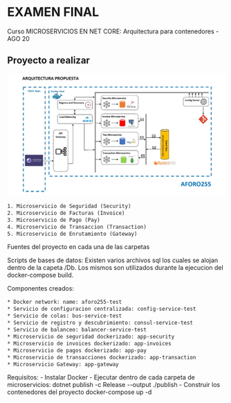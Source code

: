 # EXAMEN FINAL
Curso MICROSERVICIOS EN NET CORE: Arquitectura para contenedores - AGO 20

## Proyecto a realizar

![Arquitectura](./Arquitectura_Examen_Final.jpg)

    1. Microservicio de Seguridad (Security)
    2. Microservicio de Facturas (Invoice)
    3. Microservicio de Pago (Pay)
    4. Microservicio de Transaccion (Transaction)
    5. Microservicio de Enrutamiento (Gateway)
 
 Fuentes del proyecto en cada una de las carpetas
 
 Scripts de bases de datos:
    Existen varios archivos sql los cuales se alojan dentro de la capeta /Db.
    Los mismos son utilizados durante la ejecucion del docker-compose build.
 
 Componentes creados:
    
    * Docker network: name: aforo255-test
    * Servicio de configuracion centralizada: config-service-test
    * Servicio de colas: bus-service-test
    * Servicio de registro y descubrimiento: consul-service-test
    * Servicio de balanceo: balancer-service-test
    * Microservicio de seguridad dockerizado: app-security
    * Microservicio de invoices dockerizado: app-invoices
    * Microservicio de pagos dockerizado: app-pay
    * Microservicio de transacciones dockerizado: app-transaction
    * Microservicio Gateway: app-gateway
 
 Requisitos:
    - Instalar Docker
    - Ejecutar dentro de cada carpeta de microservicios:
        dotnet publish -c Release --output ./publish
    - Construir los contenedores del proyecto
        docker-compose up -d
